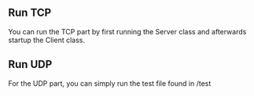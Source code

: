 ## Run TCP
You can run the TCP part by first running the Server class and afterwards startup the Client class.

## Run UDP
For the UDP part, you can simply run the test file found in /test